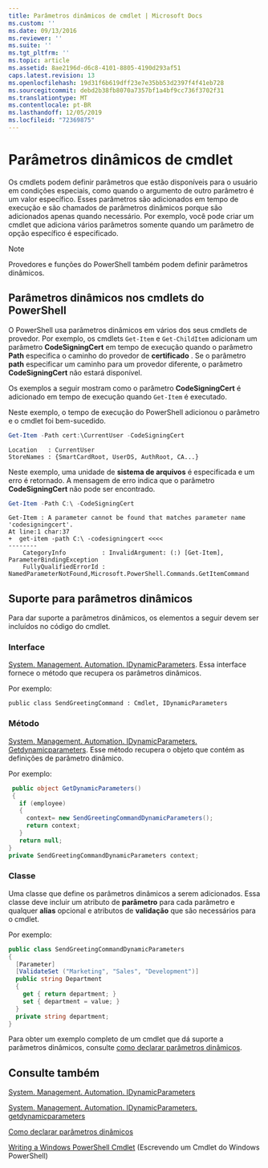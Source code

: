 ```yaml
---
title: Parâmetros dinâmicos de cmdlet | Microsoft Docs
ms.custom: ''
ms.date: 09/13/2016
ms.reviewer: ''
ms.suite: ''
ms.tgt_pltfrm: ''
ms.topic: article
ms.assetid: 8ae2196d-d6c8-4101-8805-4190d293af51
caps.latest.revision: 13
ms.openlocfilehash: 19d31f6b619dff23e7e35bb53d2397f4f41eb728
ms.sourcegitcommit: debd2b38fb8070a7357bf1a4bf9cc736f3702f31
ms.translationtype: MT
ms.contentlocale: pt-BR
ms.lasthandoff: 12/05/2019
ms.locfileid: "72369875"
---
```

# <a name="cmdlet-dynamic-parameters"></a>Parâmetros dinâmicos de cmdlet

Os cmdlets podem definir parâmetros que estão disponíveis para o usuário em condições especiais, como quando o argumento de outro parâmetro é um valor específico. Esses parâmetros são adicionados em tempo de execução e são chamados de parâmetros dinâmicos porque são adicionados apenas quando necessário. Por exemplo, você pode criar um cmdlet que adiciona vários parâmetros somente quando um parâmetro de opção específico é especificado.

> [!NOTE]
> Provedores e funções do PowerShell também podem definir parâmetros dinâmicos.

## <a name="dynamic-parameters-in-powershell-cmdlets"></a>Parâmetros dinâmicos nos cmdlets do PowerShell

O PowerShell usa parâmetros dinâmicos em vários dos seus cmdlets de provedor. Por exemplo, os cmdlets `Get-Item` e `Get-ChildItem` adicionam um parâmetro **CodeSigningCert** em tempo de execução quando o parâmetro **Path** especifica o caminho do provedor de **certificado** . Se o parâmetro **path** especificar um caminho para um provedor diferente, o parâmetro **CodeSigningCert** não estará disponível.

Os exemplos a seguir mostram como o parâmetro **CodeSigningCert** é adicionado em tempo de execução quando `Get-Item` é executado.

Neste exemplo, o tempo de execução do PowerShell adicionou o parâmetro e o cmdlet foi bem-sucedido.

```powershell
Get-Item -Path cert:\CurrentUser -CodeSigningCert
```

```Output
Location   : CurrentUser
StoreNames : {SmartCardRoot, UserDS, AuthRoot, CA...}
```

Neste exemplo, uma unidade de **sistema de arquivos** é especificada e um erro é retornado. A mensagem de erro indica que o parâmetro **CodeSigningCert** não pode ser encontrado.

```powershell
Get-Item -Path C:\ -CodeSigningCert
```

```Output
Get-Item : A parameter cannot be found that matches parameter name 'codesigningcert'.
At line:1 char:37
+  get-item -path C:\ -codesigningcert <<<<
--------
    CategoryInfo          : InvalidArgument: (:) [Get-Item], ParameterBindingException
    FullyQualifiedErrorId : NamedParameterNotFound,Microsoft.PowerShell.Commands.GetItemCommand
```

## <a name="support-for-dynamic-parameters"></a>Suporte para parâmetros dinâmicos

Para dar suporte a parâmetros dinâmicos, os elementos a seguir devem ser incluídos no código do cmdlet.

### <a name="interface"></a>Interface

[System. Management. Automation. IDynamicParameters](/dotnet/api/System.Management.Automation.IDynamicParameters).
Essa interface fornece o método que recupera os parâmetros dinâmicos.

Por exemplo:

`public class SendGreetingCommand : Cmdlet, IDynamicParameters`

### <a name="method"></a>Método

[System. Management. Automation. IDynamicParameters. Getdynamicparameters](/dotnet/api/System.Management.Automation.IDynamicParameters.GetDynamicParameters).
Esse método recupera o objeto que contém as definições de parâmetro dinâmico.

Por exemplo:

```csharp
 public object GetDynamicParameters()
 {
   if (employee)
   {
     context= new SendGreetingCommandDynamicParameters();
     return context;
   }
   return null;
}
private SendGreetingCommandDynamicParameters context;
```

### <a name="class"></a>Classe

Uma classe que define os parâmetros dinâmicos a serem adicionados. Essa classe deve incluir um atributo de **parâmetro** para cada parâmetro e qualquer **alias** opcional e atributos de **validação** que são necessários para o cmdlet.

Por exemplo:

```csharp
public class SendGreetingCommandDynamicParameters
{
  [Parameter]
  [ValidateSet ("Marketing", "Sales", "Development")]
  public string Department
  {
    get { return department; }
    set { department = value; }
  }
  private string department;
}
```

Para obter um exemplo completo de um cmdlet que dá suporte a parâmetros dinâmicos, consulte [como declarar parâmetros dinâmicos](./how-to-declare-dynamic-parameters.md).

## <a name="see-also"></a>Consulte também

[System. Management. Automation. IDynamicParameters](/dotnet/api/System.Management.Automation.IDynamicParameters)

[System. Management. Automation. IDynamicParameters. getdynamicparameters](/dotnet/api/System.Management.Automation.IDynamicParameters.GetDynamicParameters)

[Como declarar parâmetros dinâmicos](./how-to-declare-dynamic-parameters.md)

[Writing a Windows PowerShell Cmdlet](./writing-a-windows-powershell-cmdlet.md) (Escrevendo um Cmdlet do Windows PowerShell)
